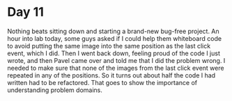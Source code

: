# Day 11

Nothing beats sitting down and starting a brand-new bug-free project. An hour into lab today, some guys asked if I could help them whiteboard code to avoid putting the same image into the same position as the last click event, which I did. Then I went back down, feeling proud of the code I just wrote, and then Pavel came over and told me that I did the problem wrong. I needed to make sure that none of the images from the last click event were repeated in any of the positions. So it turns out about half the code I had written had to be refactored. That goes to show the importance of understanding problem domains.
